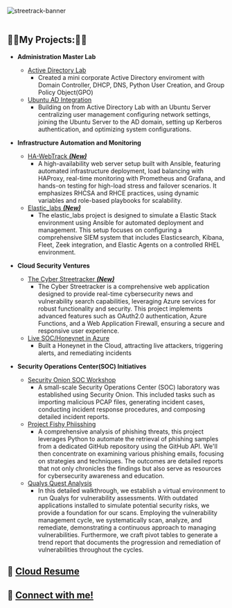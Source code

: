 ![streetrack-banner](https://i.imgur.com/KMzGZPO.png)
<br><br>

<h2>👨‍💻My Projects:👨‍💻</h2>


- **Administration Master Lab**
  - [Active Directory Lab](https://github.com/Thuynh808/Active-Directory-Lab/blob/main/README.md)
    - Created a mini corporate Active Directory enviroment with Domain Controller, DHCP, DNS, Python User Creation, and Group Policy Object(GPO)
  - [Ubuntu AD Integration](https://github.com/Thuynh808/Ubuntu-AD-Integration/blob/main/README.md)
    - Building on from Active Directory Lab with an Ubuntu Server centralizing user management configuring network settings, joining the Ubuntu Server to the AD domain, setting up Kerberos authentication, and optimizing system configurations.
   
- **Infrastructure Automation and Monitoring**
  - [HA-WebTrack ***(New)***](https://github.com/Thuynh808/HA-WebTrack/blob/main/README.md)
    - A high-availability web server setup built with Ansible, featuring automated infrastructure deployment, load balancing with HAProxy, real-time monitoring with Prometheus and Grafana, and hands-on testing for high-load stress and failover scenarios. It emphasizes RHCSA and RHCE practices, using dynamic variables and role-based playbooks for scalability.
  - [Elastic_labs ***(New)***](https://github.com/Thuynh808/elastic_labs/blob/main/README.md)
     - The elastic_labs project is designed to simulate a Elastic Stack environment using Ansible for automated deployment and management. This setup focuses on configuring a comprehensive SIEM system that includes Elasticsearch, Kibana, Fleet, Zeek integration, and Elastic Agents on a controlled RHEL environment.
      
- **Cloud Security Ventures**
  - [The Cyber Streetracker ***(New)***](https://github.com/Thuynh808/TheCyberStreetracker/blob/main/README.md)
    - The Cyber Streetracker is a comprehensive web application designed to provide real-time cybersecurity news and vulnerability search capabilities, leveraging Azure services for robust functionality and security. This project implements advanced features such as OAuth2.0 authentication, Azure Functions, and a Web Application Firewall, ensuring a secure and responsive user experience. 
  - [Live SOC/Honeynet in Azure](https://github.com/Thuynh808/Cloud-SOC/blob/main/README.md)
    - Built a Honeynet in the Cloud, attracting live attackers, triggering alerts, and remediating incidents

- **Security Operations Center(SOC) Initiatives**
  - [Security Onion SOC Workshop](https://github.com/Thuynh808/Security-Onion-SOC-Workshop/blob/main/README.md)
    - A small-scale Security Operations Center (SOC) laboratory was established using Security Onion. This included tasks such as importing malicious PCAP files, generating incident cases, conducting incident response procedures, and composing detailed incident reports.
  - [Project Fishy Phiisshing](https://github.com/Thuynh808/Fishy-Phiisshing/blob/main/README.md)
    - A comprehensive analysis of phishing threats, this project leverages Python to automate the retrieval of phishing samples from a dedicated GitHub repository using the GitHub API. We'll then concentrate on examining various phishing emails, focusing on strategies and techniques. The outcomes are detailed reports that not only chronicles the findings but also serve as resources for cybersecurity awareness and education.
  - [Qualys Quest Analysis](https://github.com/Thuynh808/Qualys-Quest-Analysis/blob/main/README.md)
    - In this detailed walkthrough, we establish a virtual environment to run Qualys for vulnerability assessments. With outdated applications installed to simulate potential security risks, we provide a foundation for our scans. Employing the vulnerability management cycle, we systematically scan, analyze, and remediate, demonstrating a continuous approach to managing vulnerabilities. Furthermore, we craft pivot tables to generate a trend report that documents the progression and remediation of vulnerabilities throughout the cycles.

<h2> 📄 <a href="https://www.streetrack.org">Cloud Resume</a>
<h2> 🤳 <a href="https://www.linkedin.com/in/Thuynh808/">Connect with me!</a>
